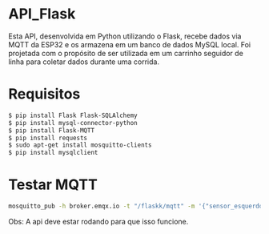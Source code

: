 # API_Flask
Esta API, desenvolvida em Python utilizando o Flask, recebe dados via MQTT da ESP32 e os armazena em um banco de dados MySQL local. Foi projetada com o propósito de ser utilizada em um carrinho seguidor de linha para coletar dados durante uma corrida.

# Requisitos

```bash
$ pip install Flask Flask-SQLAlchemy 
$ pip install mysql-connector-python
$ pip install Flask-MQTT
$ pip install requests
$ sudo apt-get install mosquitto-clients
$ pip install mysqlclient
```
# Testar MQTT
```bash
mosquitto_pub -h broker.emqx.io -t "/flaskk/mqtt" -m '{"sensor_esquerdo": 1, "sensor_direito": 1, "velocidade": 10, "distancia": 20, "timestamp": "2024-06-15 11:30:00"}'
```
Obs: A api deve estar rodando para que isso funcione.
